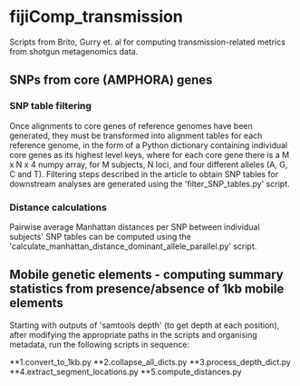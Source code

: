 # fijiComp_transmission
Scripts from Brito, Gurry et. al for computing transmission-related metrics from shotgun metagenomics data.

## SNPs from core (AMPHORA) genes
### SNP table filtering
Once alignments to core genes of reference genomes have been generated, they must be transformed into alignment tables for each reference genome, in the form of a Python dictionary containing individual core genes as its highest level keys, where for each core gene there is a M x N x 4 numpy array, for M subjects, N loci, and four different alleles (A, G, C and T).  Filtering steps described in the article to obtain SNP tables for downstream analyses are generated using the 'filter_SNP_tables.py' script.

### Distance calculations
Pairwise average Manhattan distances per SNP between individual subjects' SNP tables can be computed using the 'calculate_manhattan_distance_dominant_allele_parallel.py' script.

## Mobile genetic elements - computing summary statistics from presence/absence of 1kb mobile elements
Starting with outputs of 'samtools depth' (to get depth at each position), after modifying the appropriate paths in the scripts and organising metadata, run the following scripts in sequence:

**1.convert_to_1kb.py
**2.collapse_all_dicts.py
**3.process_depth_dict.py
**4.extract_segment_locations.py
**5.compute_distances.py
